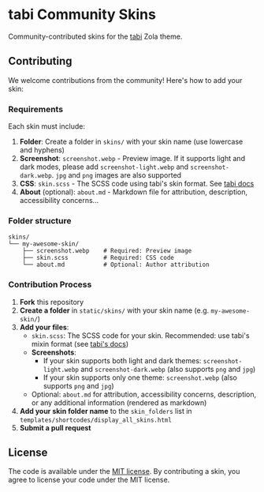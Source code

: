 # tabi Community Skins

Community-contributed skins for the [tabi](https://github.com/welpo/tabi) Zola theme.

## Contributing

We welcome contributions from the community! Here's how to add your skin:

### Requirements

Each skin must include:

1. **Folder**: Create a folder in `skins/` with your skin name (use lowercase and hyphens)
2. **Screenshot**: `screenshot.webp` - Preview image. If it supports light and dark modes, please add `screenshot-light.webp` and `screenshot-dark.webp`. `jpg` and `png` images are also supported
3. **CSS**: `skin.scss` - The SCSS code using tabi's skin format. See [tabi docs](https://welpo.github.io/tabi/blog/customise-tabi/#create-your-own-skin)
4. **About** (optional): `about.md` - Markdown file for attribution, description, accessibility concerns…

### Folder structure

```
skins/
└── my-awesome-skin/
    ├── screenshot.webp    # Required: Preview image
    ├── skin.scss          # Required: CSS code
    └── about.md           # Optional: Author attribution
```

### Contribution Process

1. **Fork** this repository
2. **Create a folder** in `static/skins/` with your skin name (e.g. `my-awesome-skin/`)
3. **Add your files**:
   - `skin.scss`: The SCSS code for your skin. Recommended: use tabi's mixin format (see [tabi's docs](https://welpo.github.io/tabi/blog/customise-tabi/#create-your-own-skin))
   - **Screenshots**:
     - If your skin supports both light and dark themes: `screenshot-light.webp` and `screenshot-dark.webp` (also supports `png` and `jpg`)
     - If your skin supports only one theme: `screenshot.webp` (also supports `png` and `jpg`)
   - Optional: `about.md` for attribution, accessibility concerns, description, or any additional information (rendered as markdown)
4. **Add your skin folder name** to the `skin_folders` list in `templates/shortcodes/display_all_skins.html`
5. **Submit a pull request**

## License

The code is available under the [MIT license](./LICENSE). By contributing a skin, you agree to license your code under the MIT license.

